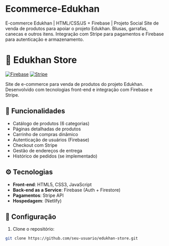 # Ecommerce-Edukhan
E-commerce Edukhan | HTML/CSS/JS + Firebase | Projeto Social Site de venda de produtos para apoiar o projeto Edukhan. Blusas, garrafas, canecas e outros itens. Integração com Stripe para pagamentos e Firebase para autenticação e armazenamento.


# 🛒 Edukhan Store

[![Firebase](https://img.shields.io/badge/Firebase-FFCA28?style=for-the-badge&logo=firebase&logoColor=white)](https://firebase.google.com/)
[![Stripe](https://img.shields.io/badge/Stripe-008CDD?style=for-the-badge&logo=stripe&logoColor=white)](https://stripe.com/)

Site de e-commerce para venda de produtos do projeto Edukhan. Desenvolvido com tecnologias front-end e integração com Firebase e Stripe.

## 🚀 Funcionalidades

- Catálogo de produtos (6 categorias)
- Páginas detalhadas de produtos
- Carrinho de compras dinâmico
- Autenticação de usuários (Firebase)
- Checkout com Stripe
- Gestão de endereços de entrega
- Histórico de pedidos (se implementado)

## ⚙️ Tecnologias

- **Front-end**: HTML5, CSS3, JavaScript
- **Back-end as a Service**: Firebase (Auth + Firestore)
- **Pagamentos**: Stripe API
- **Hospedagem**: (Netlify)

## 🔧 Configuração

1. Clone o repositório:
```bash
git clone https://github.com/seu-usuario/edukhan-store.git